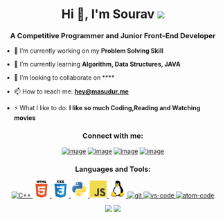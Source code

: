 <h1 align="center">Hi 👋, I'm Sourav <img height="40" src="https://emoji.gg/assets/emoji/7910-yes1.png"></h1>
<h3 align="center">A Competitive Programmer and Junior Front-End Developer</h3>

- 🔭 I’m currently working on my **Problem Solving Skill**

- 🌱 I’m currently learning **Algorithm, Data Structures, JAVA**

- 👯 I’m looking to collaborate on ****

- 📫 How to reach me: **hey@masudur.me**

- ⚡ What I like to do: **I like so much Coding,Reading and Watching movies**

<h3 align="center">Connect with me:</h3>
<div align="center">

[![image](https://img.shields.io/badge/LinkedIn-0077B5?style=for-the-badge&logo=linkedin&logoColor=white)](https://www.linkedin.com/in/masudursourav/)
[![image](https://img.shields.io/badge/Instagram-E4405F?style=for-the-badge&logo=instagram&logoColor=white)](https://www.instagram.com/masudursourav/)
[![image](https://img.shields.io/badge/Twitter-1DA1F2?style=for-the-badge&logo=twitter&logoColor=white)](https://twitter.com/knowsourav)
[![image](https://img.shields.io/badge/Facebook-0B7CEA?style=for-the-badge&logo=facebook&logoColor=white)](https://www.facebook.com/knowsourav/)
  
</div>

<h3 align="center">Languages and Tools:</h3>

<p align="center"> 
  <a href="https://en.wikipedia.org/wiki/C%2B%2B" target="_blank"> 
   <img alt="C++" src="https://upload.wikimedia.org/wikipedia/commons/thumb/1/18/ISO_C%2B%2B_Logo.svg/256px-ISO_C%2B%2B_Logo.svg.png" width="40" height="40" />
  </a>
  <a href="https://www.w3.org/html/" target="_blank"> 
    <img src="https://raw.githubusercontent.com/devicons/devicon/master/icons/html5/html5-original-wordmark.svg" alt="html5" width="40" height="40"/> 
  </a>
  <a href="https://www.w3schools.com/css/" target="_blank"> 
    <img src="https://raw.githubusercontent.com/devicons/devicon/master/icons/css3/css3-original-wordmark.svg" alt="css3" width="40" height="40"/> 
  </a> 
  <a href="https://www.python.org" target="_blank"> 
    <img src="https://raw.githubusercontent.com/devicons/devicon/master/icons/python/python-original.svg" alt="python" width="40" height="40"/> 
  </a>  
  <a href="https://developer.mozilla.org/en-US/docs/Web/JavaScript" target="_blank"> 
    <img src="https://raw.githubusercontent.com/devicons/devicon/master/icons/javascript/javascript-original.svg" alt="javascript" width="40" height="40"/> 
  </a> 
  <a href="https://www.linux.org/" target="_blank"> 
    <img src="https://raw.githubusercontent.com/devicons/devicon/master/icons/linux/linux-original.svg" alt="linux" width="40" height="40"/> 
  </a> 
  <a href="https://git-scm.com/" target="_blank"> 
    <img src="https://www.vectorlogo.zone/logos/git-scm/git-scm-icon.svg" alt="git" width="40" height="40"/> 
  </a>
  <a href="https://code.visualstudio.com/" target="_blank"> 
    <img src="https://code.visualstudio.com/assets/branding/app-icon.png" alt="vs-code" width="40" height="40"/> 
  </a>
  <a href="https://atom.io/" target="_blank"> 
    <img src="https://upload.wikimedia.org/wikipedia/commons/e/e2/Atom_1.0_icon.png" alt="atom-code" width="40" height="40"/> 
  </a>
</p>

<p align= "center">
  <img height= "150" src="https://github-readme-stats.vercel.app/api?username=masudursourav&theme=react&show_icons=true&include_all_commits=true" />
  <img height= "150" src="https://github-readme-stats.vercel.app/api/top-langs/?username=masudursourav&theme=react&layout=compact" />
</p>

<!---
masudursourav/masudursourav is a ✨ special ✨ repository because its `README.md` (this file) appears on your GitHub profile.
You can click the Preview link to take a look at your changes.
--->
